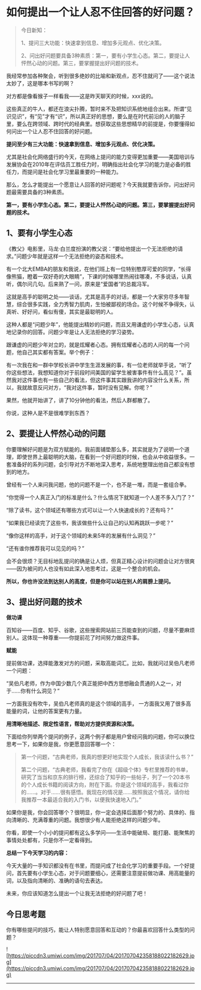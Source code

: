 # 如何提出一个让人忍不住回答的好问题？

> 今日新知：
> 
> 1、提问三大功能：快速拿到信息、增加多元观点、优化决策。
> 
> 2、问出好问题要具备3种素质：第一，要有小学生心态。第二，要提让人怦然心动的问题。第三，要掌握提出好问题的技术。

我经常参加各种聚会，听到很多绝妙的比喻和新观点，忍不住就问了——这个说法太妙了，这是哪本书写的啊？

对方都是像看猴子一样看我——这是昨天聊天的时候，xxx说的。

这些真正的牛人，都还在浪尖扑腾，暂时来不及把知识系统地组合出来。所谓“见识见识”，有“见”才有“识”，所以真正好的思想，要么是在时代前沿的人的脑子里，要么在跨领域、跨时代的经典里。想获取这些思想精华的前提是，你要懂得如何问出一个让人忍不住回答的好问题。

 **提问至少有三大功能：快速拿到信息、增加多元观点、优化决策。**

尤其是社会化网络盛行的今天，在网络上提问的能力变得更加重要——美国培训与发展协会在2010年在评估员工胜任力时，明确指出社会化学习的能力是必备的胜任力，而提问是社会化学习里最重要的一种能力。

那么，怎么才能提出一个愿意让人回答的好问题呢？今天我就要告诉你，问出好问题最需要具备的3种素质。

 **第一，要有小学生心态。第二，要提让人怦然心动的问题。第三，要掌握提出好问题的技术。**

## 1、要有小学生心态

《教父》电影里，马龙·白兰度扮演的教父说：“要给他提出一个无法拒绝的请求。”问题少年就是这样一个无法拒绝的姿态和技术。

有一个北大EMBA的朋友和我说，在他们班上有一位特别憨厚可爱的同学，“长得像熊猫，瞪着一双好奇的大眼睛”，下课的时候哪里热闹往哪凑，不多说话，认真听，偶尔问几句。后来熟了一问，原来是“爱国者”的总裁冯军。

这就是高手的聪明之处——谈话，尤其是高手的对话，都是一个大家穷尽多年智慧，综合很多实践，全力秀智力肌肉，生怕被鄙视的场合。这个时候不争得失，认真听、好好问，看似有傻，其实是最聪明的人。

这种人都是“问题少年”，他能提出精妙的问题，而且又用谦虚的小学生心态，认真地记录你的回答。问题少年是让人无法拒绝的学习姿势。

跟谦虚的问题少年对立的，就是炫耀者心态。拥有炫耀者心态的人问的每一个问题，他自己其实都有答案。举个例子：

有一次我在和一群中学校长讲中学生生涯发展的事，有一位老师就举手说，“听了你这些想法，我想知道你对于前段时间美国的留学生被害事件有什么高见？”。虽然我对这件事也有一些自己的看法，但这件事其实跟我讲的内容没什么关系，所以，我就故意反问对方，“我对这件事，暂时没有见解。你呢？”

果然，他就开始讲了，讲了10分钟他的看法，然后人群都散了。

你说，这种人是不是很难学到东西？

## 2、要提让人怦然心动的问题

你要理解好问题是为双方赋能的。我前面铺垫那么多，其实就是为了说明一个道理，即使世界上最聪明的大脑，在看到一个好问题的时候，也会从中收益很多。一套准备好的系列问题，会引导对方不断地深入思考，系统地整理出他自己都没有想到的地方。

曾经有一个人来问我问题，他的问题不是一个，也不是一堆，而是一套组合拳。

“你觉得一个人真正入门的标准是什么？什么情况下就知道一个人差不多入门了？”

“除了读书，这个领域还有哪些方式可以让一个人快速成长的？还有吗？”

“如果我已经读完了这些书，我该做些什么让自己的认知再跳跃一步呢？”

“像你这样的高手，对于这个领域的未来5年的发展有什么洞见？”

“还有谁你推荐我可以见见的吗？”

会不会很烦？无目标地乱提问的确是让人烦，但真正精心设计的问题会让对方很爽——因为被问的人也没有如此深入地思考过，这是一个整合的机会。

 **所以，你也许没法到达别人的高度，但是你可以站在别人的肩膀上提问。**

## 3、提出好问题的技术

 **做功课**

百知谷——百度、知乎、谷歌，这些搜索网站前三页能查到的问题，尽量不要麻烦别人。这体现一种尊重——你提前花了时间努力做这件事。

 **赋能**

提前做功课，选择能激发对方的问题，采取高能词汇。比如，我就问过吴伯凡老师一个问题：

“吴伯凡老师，作为中国少数几个真正能把中西方思想融会贯通的人之一，对于……你有什么洞见？”

一方面我没有吹牛，吴伯凡老师真的是这个领域的高手， 一方面我又用了很多高能量的词，让他的答案更有力量。

 **用清晰地描述、限定性语言，帮助对方提供资源和决策。**

下面给你列举两个提问的例子，这两个例子都是用户曾经问我的问题，你可以换位思考一下，如果你是我，你更愿意回答哪一个：

> 第一个问题，“古典老师，我真的想更好地实现个人成长，我该读什么书？”
> 
> 第二个问题，“古典老师，我看完了你在《超级个体》专栏里推荐的书单，研究了当当和京东的排行榜，还综合了知乎的一些帖子，列了一个20本书的个人成长书籍的阅读方向，附在下面。你是这个领域的高手，我看过你的……。对于……很有感悟。我现在的情况是……按照我这个情况，请你给我推荐一本最适合我的入门书，以便我快速地入门。”

如果你是我，你会回答哪个？很明显，你一定会选择后面那个努力的、具体的、指向清晰的、充满尊重的问题。我想很少有人能拒绝这样的问题少年。

你看，即使一个小小的提问都有这么多学问——生活中能破局、能打磨、能聚焦的事情处处都有，只是你不一定看得到。

 **总结一下今天学习的内容：**

今天大量的一手知识都没有在书里，而提问成了社会化学习的重要手段。一个好提问，首先要有小学生心态，对于问题要细心，还需要注意提前做功课、用高能量的词，以及指向清晰的、准确的语句去表达。

未来，你应该知道怎么提出一个让我无法拒绝的好问题了吧！

## 今日思考题

你有哪些提问的技巧，能让人特别愿意回答和互动的？你最喜欢回答什么类型的问题？    

![https://piccdn3.umiwi.com/img/201707/04/201707042358188022182629.jpg](https://piccdn3.umiwi.com/img/201707/04/201707042358188022182629.jpg)

---
